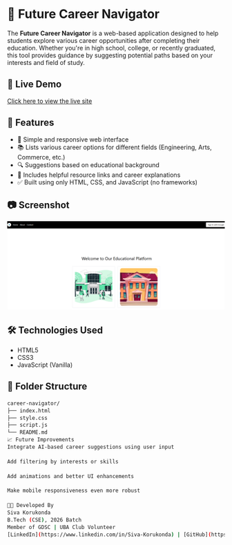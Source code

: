 # 🌟 Future Career Navigator

The **Future Career Navigator** is a web-based application designed to help students explore various career opportunities after completing their education. Whether you're in high school, college, or recently graduated, this tool provides guidance by suggesting potential paths based on your interests and field of study.

## 🚀 Live Demo
[Click here to view the live site](https://your-live-site-link.com) <!-- Replace with actual link -->

## 📌 Features

- 🎯 Simple and responsive web interface
- 📚 Lists various career options for different fields (Engineering, Arts, Commerce, etc.)
- 🔍 Suggestions based on educational background
- 🔗 Includes helpful resource links and career explanations
- ✅ Built using only HTML, CSS, and JavaScript (no frameworks)

## 📷 Screenshot

![Career Navigator Result Page](https://github.com/Siva8978-s/career-navigator1/blob/main/result%20page.png?raw=true)


## 🛠️ Technologies Used

- HTML5
- CSS3
- JavaScript (Vanilla)

## 📂 Folder Structure

```bash
career-navigator/
├── index.html
├── style.css
├── script.js
└── README.md
📈 Future Improvements
Integrate AI-based career suggestions using user input

Add filtering by interests or skills

Add animations and better UI enhancements

Make mobile responsiveness even more robust

🧑‍💻 Developed By
Siva Korukonda
B.Tech (CSE), 2026 Batch
Member of GDSC | UBA Club Volunteer
[LinkedIn](https://www.linkedin.com/in/Siva-Korukonda) | [GitHub](https://github.com/Siva8978-s)

